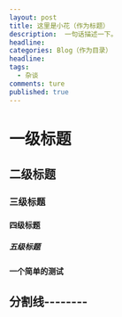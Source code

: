 ```yaml
---
layout: post  
title: 这里是小花（作为标题）  
description:  一句话描述一下。
headline:     
categories: Blog（作为目录）  
headline:  
tags: 
  - 杂谈  
comments: ture  
published: true  
---
```


# 一级标题

## 二级标题

### 三级标题

#### 四级标题

##### 五级标题

**一个简单的测试**

## 分割线--------

